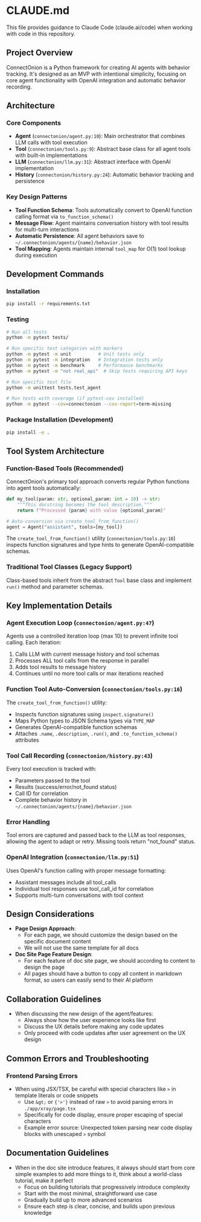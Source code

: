 # CLAUDE.md

This file provides guidance to Claude Code (claude.ai/code) when working with code in this repository.

## Project Overview

ConnectOnion is a Python framework for creating AI agents with behavior tracking. It's designed as an MVP with intentional simplicity, focusing on core agent functionality with OpenAI integration and automatic behavior recording.

## Architecture

### Core Components

- **Agent** (`connectonion/agent.py:10`): Main orchestrator that combines LLM calls with tool execution
- **Tool** (`connectonion/tools.py:9`): Abstract base class for all agent tools with built-in implementations
- **LLM** (`connectonion/llm.py:31`): Abstract interface with OpenAI implementation
- **History** (`connectonion/history.py:24`): Automatic behavior tracking and persistence

### Key Design Patterns

- **Tool Function Schema**: Tools automatically convert to OpenAI function calling format via `to_function_schema()`
- **Message Flow**: Agent maintains conversation history with tool results for multi-turn interactions
- **Automatic Persistence**: All agent behaviors save to `~/.connectonion/agents/{name}/behavior.json`
- **Tool Mapping**: Agents maintain internal `tool_map` for O(1) tool lookup during execution

## Development Commands

### Installation
```bash
pip install -r requirements.txt
```

### Testing
```bash
# Run all tests
python -m pytest tests/

# Run specific test categories with markers
python -m pytest -m unit          # Unit tests only
python -m pytest -m integration   # Integration tests only
python -m pytest -m benchmark     # Performance benchmarks
python -m pytest -m "not real_api"  # Skip tests requiring API keys

# Run specific test file
python -m unittest tests.test_agent

# Run tests with coverage (if pytest-cov installed)
python -m pytest --cov=connectonion --cov-report=term-missing
```

### Package Installation (Development)
```bash
pip install -e .
```

## Tool System Architecture

### Function-Based Tools (Recommended)
ConnectOnion's primary tool approach converts regular Python functions into agent tools automatically:

```python
def my_tool(param: str, optional_param: int = 10) -> str:
    """This docstring becomes the tool description."""
    return f"Processed {param} with value {optional_param}"

# Auto-conversion via create_tool_from_function()
agent = Agent("assistant", tools=[my_tool])
```

The `create_tool_from_function()` utility (`connectonion/tools.py:16`) inspects function signatures and type hints to generate OpenAI-compatible schemas.

### Traditional Tool Classes (Legacy Support)
Class-based tools inherit from the abstract `Tool` base class and implement `run()` method and parameter schemas.

## Key Implementation Details

### Agent Execution Loop (`connectonion/agent.py:47`)
Agents use a controlled iteration loop (max 10) to prevent infinite tool calling. Each iteration:
1. Calls LLM with current message history and tool schemas
2. Processes ALL tool calls from the response in parallel
3. Adds tool results to message history
4. Continues until no more tool calls or max iterations reached

### Function Tool Auto-Conversion (`connectonion/tools.py:16`)
The `create_tool_from_function()` utility:
- Inspects function signatures using `inspect.signature()`
- Maps Python types to JSON Schema types via `TYPE_MAP`
- Generates OpenAI-compatible function schemas
- Attaches `.name`, `.description`, `.run()`, and `.to_function_schema()` attributes

### Tool Call Recording (`connectonion/history.py:43`)
Every tool execution is tracked with:
- Parameters passed to the tool
- Results (success/error/not_found status)
- Call ID for correlation
- Complete behavior history in `~/.connectonion/agents/{name}/behavior.json`

### Error Handling
Tool errors are captured and passed back to the LLM as tool responses, allowing the agent to adapt or retry. Missing tools return "not_found" status.

### OpenAI Integration (`connectonion/llm.py:51`)
Uses OpenAI's function calling with proper message formatting:
- Assistant messages include all tool_calls
- Individual tool responses use tool_call_id for correlation
- Supports multi-turn conversations with tool context

## Design Considerations

- **Page Design Approach**: 
  - For each page, we should customize the design based on the specific document content
  - We will not use the same template for all docs
- **Doc Site Page Feature Design**:
  - For each feature of doc site page, we should according to content to design the page
  - All pages should have a button to copy all content in markdown format, so users can easily send to their AI platform

## Collaboration Guidelines

- When discussing the new design of the agent/features:
  - Always show how the user experience looks like first
  - Discuss the UX details before making any code updates
  - Only proceed with code updates after user agreement on the UX design

## Common Errors and Troubleshooting

### Frontend Parsing Errors
- When using JSX/TSX, be careful with special characters like `>` in template literals or code snippets
  - Use `&gt;` or `{'>'}` instead of raw `>` to avoid parsing errors in `./app/xray/page.tsx`
  - Specifically for code display, ensure proper escaping of special characters
  - Example error source: Unexpected token parsing near code display blocks with unescaped `>` symbol

## Documentation Guidelines

- When in the doc site introduce features, it always should start from core simple examples to add more things to it, think about a world-class tutorial, make it perfect
  - Focus on building tutorials that progressively introduce complexity
  - Start with the most minimal, straightforward use case
  - Gradually build up to more advanced scenarios
  - Ensure each step is clear, concise, and builds upon previous knowledge